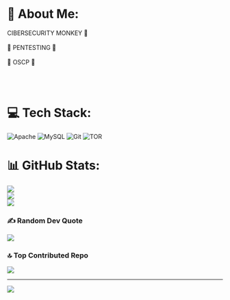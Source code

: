 # 💫 About Me:
CIBERSECURITY MONKEY 🐒<br><br>👾 PENTESTING 👾<br><br>🎯 OSCP 🎯<br><br><br><br>


# 💻 Tech Stack:
![Apache](https://img.shields.io/badge/apache-%23D42029.svg?style=flat-square&logo=apache&logoColor=white) ![MySQL](https://img.shields.io/badge/mysql-4479A1.svg?style=flat-square&logo=mysql&logoColor=white) ![Git](https://img.shields.io/badge/git-%23F05033.svg?style=flat-square&logo=git&logoColor=white) ![TOR](https://img.shields.io/badge/tor-%237E4798.svg?style=flat-square&logo=tor-project&logoColor=white)
# 📊 GitHub Stats:
![](https://github-readme-stats.vercel.app/api?username=MaNoLiN-CRV&theme=neon&hide_border=false&include_all_commits=false&count_private=false)<br/>
![](https://github-readme-streak-stats.herokuapp.com/?user=MaNoLiN-CRV&theme=neon&hide_border=false)<br/>
![](https://github-readme-stats.vercel.app/api/top-langs/?username=MaNoLiN-CRV&theme=neon&hide_border=false&include_all_commits=false&count_private=false&layout=compact)

### ✍️ Random Dev Quote
![](https://quotes-github-readme.vercel.app/api?type=horizontal&theme=radical)

### 🔝 Top Contributed Repo
![](https://github-contributor-stats.vercel.app/api?username=MaNoLiN-CRV&limit=5&theme=dark&combine_all_yearly_contributions=true)

---
[![](https://visitcount.itsvg.in/api?id=MaNoLiN-CRV&icon=0&color=11)](https://visitcount.itsvg.in)

<!-- Proudly created with GPRM ( https://gprm.itsvg.in ) -->
